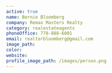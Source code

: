 ```yaml
---
active: true
name: Bernie Bloomberg
company: Remax Masters Realty
category: realestateagents
phoneOffice: 778-888-6001
email: realtorbloomberg@gmail.com
image_path:
color:
website:
profile_image_path: /images/person.png
---
```



